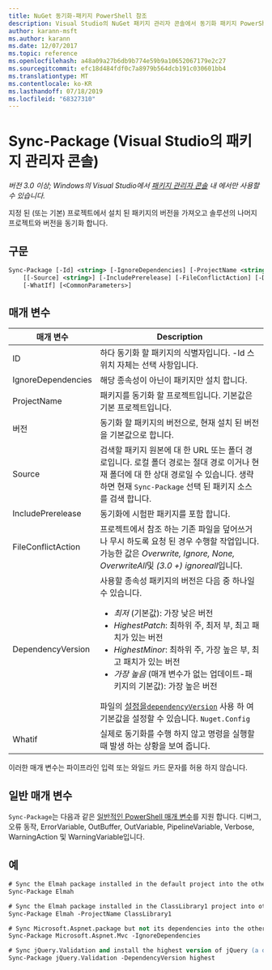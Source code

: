 ```yaml
---
title: NuGet 동기화-패키지 PowerShell 참조
description: Visual Studio의 NuGet 패키지 관리자 콘솔에서 동기화 패키지 PowerShell 명령에 대 한 참조입니다.
author: karann-msft
ms.author: karann
ms.date: 12/07/2017
ms.topic: reference
ms.openlocfilehash: a48a09a27b6db9b774e59b9a10652067179e2c27
ms.sourcegitcommit: efc18d484fdf0c7a8979b564dcb191c030601bb4
ms.translationtype: MT
ms.contentlocale: ko-KR
ms.lasthandoff: 07/18/2019
ms.locfileid: "68327310"
---
```

# <a name="sync-package-package-manager-console-in-visual-studio"></a>Sync-Package (Visual Studio의 패키지 관리자 콘솔)

*버전 3.0 이상; Windows의 Visual Studio에서 [패키지 관리자 콘솔](../../consume-packages/install-use-packages-powershell.md) 내 에서만 사용할 수 있습니다.*

지정 된 (또는 기본) 프로젝트에서 설치 된 패키지의 버전을 가져오고 솔루션의 나머지 프로젝트와 버전을 동기화 합니다.

## <a name="syntax"></a>구문

```ps
Sync-Package [-Id] <string> [-IgnoreDependencies] [-ProjectName <string>] [[-Version] <string>]
    [[-Source] <string>] [-IncludePrerelease] [-FileConflictAction] [-DependencyVersion]
    [-WhatIf] [<CommonParameters>]
```

## <a name="parameters"></a>매개 변수

| 매개 변수 | Description |
| --- | --- |
| ID | 하다 동기화 할 패키지의 식별자입니다. -Id 스위치 자체는 선택 사항입니다. |
| IgnoreDependencies | 해당 종속성이 아닌이 패키지만 설치 합니다. |
| ProjectName | 패키지를 동기화 할 프로젝트입니다. 기본값은 기본 프로젝트입니다. |
| 버전 | 동기화 할 패키지의 버전으로, 현재 설치 된 버전을 기본값으로 합니다. |
| Source | 검색할 패키지 원본에 대 한 URL 또는 폴더 경로입니다. 로컬 폴더 경로는 절대 경로 이거나 현재 폴더에 대 한 상대 경로일 수 있습니다. 생략 하면 현재 `Sync-Package` 선택 된 패키지 소스를 검색 합니다. |
| IncludePrerelease | 동기화에 시험판 패키지를 포함 합니다. |
| FileConflictAction | 프로젝트에서 참조 하는 기존 파일을 덮어쓰거나 무시 하도록 요청 된 경우 수행할 작업입니다. 가능한 값은 *Overwrite, Ignore, None, OverwriteAll*및 *(3.0 +)* *ignoreall*입니다. |
| DependencyVersion | 사용할 종속성 패키지의 버전은 다음 중 하나일 수 있습니다.<br/><ul><li>*최저* (기본값): 가장 낮은 버전</li><li>*HighestPatch*: 최하위 주, 최저 부, 최고 패치가 있는 버전</li><li>*HighestMinor*: 최하위 주, 가장 높은 부, 최고 패치가 있는 버전</li><li>*가장 높음* (매개 변수가 없는 업데이트-패키지의 기본값): 가장 높은 버전</li></ul>파일의 [설정을`dependencyVersion`](../nuget-config-file.md#config-section) 사용 하 여 기본값을 설정할 수 있습니다. `Nuget.Config` |
| Whatif | 실제로 동기화를 수행 하지 않고 명령을 실행할 때 발생 하는 상황을 보여 줍니다. |

이러한 매개 변수는 파이프라인 입력 또는 와일드 카드 문자를 허용 하지 않습니다.

## <a name="common-parameters"></a>일반 매개 변수

`Sync-Package`는 다음과 같은 [일반적인 PowerShell 매개 변수](http://go.microsoft.com/fwlink/?LinkID=113216)를 지원 합니다. 디버그, 오류 동작, ErrorVariable, OutBuffer, OutVariable, PipelineVariable, Verbose, WarningAction 및 WarningVariable입니다.

## <a name="examples"></a>예

```ps
# Sync the Elmah package installed in the default project into the other projects in the solution
Sync-Package Elmah

# Sync the Elmah package installed in the ClassLibrary1 project into other projects in the solution
Sync-Package Elmah -ProjectName ClassLibrary1

# Sync Microsoft.Aspnet.package but not its dependencies into the other projects in the solution
Sync-Package Microsoft.Aspnet.Mvc -IgnoreDependencies

# Sync jQuery.Validation and install the highest version of jQuery (a dependency) from the package source    
Sync-Package jQuery.Validation -DependencyVersion highest
```
